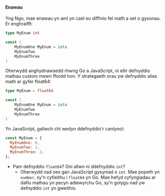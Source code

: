 #### Enawau

Yng Ngo, mae enawau yn aml yn cael eu diffinio fel math a set o gysonau. Er
enghraifft:

```go
type MyEnum int

const (
    MyEnumOne MyEnum = iota
    MyEnumTwo
    MyEnumThree
)
```

Oherwydd anghydnawsedd rhwng Go a JavaScript, ni ellir defnyddio mathau custom
mewn ffordd hon. Y strategaeth orau yw defnyddio alias math ar gyfer float64:

```go
type MyEnum = float64

const (
    MyEnumOne MyEnum = iota
    MyEnumTwo
    MyEnumThree
)
```

Yn JavaScript, gallwch chi wedyn ddefnyddio'r canlynol:

```js
const MyEnum = {
  MyEnumOne: 0,
  MyEnumTwo: 1,
  MyEnumThree: 2,
};
```

- Pam defnyddio `float64`? Oni allwn ni ddefnyddio `int`?
  - Oherwydd nad oes gan JavaScript gysyniad o `int`. Mae popeth yn `number`,
    sy'n cyfieithu i `float64` yn Go. Mae hefyd cyfyngiadau ar daflu mathau yn
    pecyn adlewyrchu Go, sy'n golygu nad yw defnyddio `int` yn gweithio.
